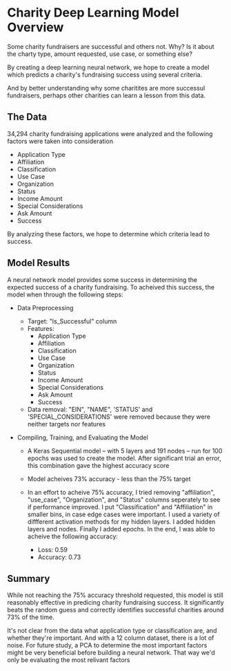 # Charity Deep Learning Model Overview

Some charity fundraisers are successful and others not. Why? Is it about the charty type, amount requested, use case, or something else?

By creating a deep learning neural network, we hope to create a model which predicts a charity's fundraising success using several criteria.

And by better understanding why some charitites are more successul fundraisers, perhaps other charities can learn a lesson from this data.

## The Data

34,294 charity fundraising applications were analyzed and the following factors were taken into consideration

* Application Type
* Affiliation
* Classification
* Use Case
* Organization
* Status
* Income Amount
* Special Considerations
* Ask Amount
* Success

By analyzing these factors, we hope to determine which criteria lead to success.

## Model Results

A neural network model provides some success in determining the expected success of a charity fundraising. To acheived this success, the model when through the following steps:

* Data Preprocessing

  * Target: "Is_Successful" column
  * Features:
    * Application Type
    * Affiliation
    * Classification
    * Use Case
    * Organization
    * Status
    * Income Amount
    * Special Considerations
    * Ask Amount
    * Success
  * Data removal: "EIN", "NAME", 'STATUS' and 'SPECIAL_CONSIDERATIONS' were removed because they were neither targets nor features
* Compiling, Training, and Evaluating the Model

  * A Keras Sequential model – with 5 layers and 191 nodes – run for 100 epochs was used to create the model. After significant trial an error, this combination gave the highest accuracy score
  * Model acheives 73% accuracy - less than the 75% target
  * In an effort to acheive 75% accuracy, I tried removing "affiliation", "use_case", "Organization", and "Status" columns seperately to see if performance improved. I put "Classification" and
    "Affiliation" in smaller bins, in case edge cases were important. I used a variety of diffferent activation methods for my hidden layers. I added hidden layers and nodes. Finally I added epochs. In the end, I was able to acheive the following accuracy:

    * Loss: 0.59
    * Accuracy: 0.73

## Summary

While not reaching the 75% accuracy threshold requested, this model is still reasonably effective in predicing charity fundraising success. It significantly beats the random guess and correctly identifies successful charities around 73% of the time.

It's not clear from the data what application type or classification are, and whether they're important. And with a 12 column dataset, there is a lot of noise. For future study, a PCA to determine the most important factors might be very beneficial before building a neural network. That way we'd only be evaluating the most relivant factors
